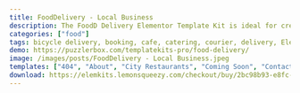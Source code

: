 ```yaml
---
title: FoodDelivery - Local Business
description: The FoodD Delivery Elementor Template Kit is ideal for creating a website to order food and online food delivery services. The template has a set of pre-designed elements and pages that can be useful for any restaurant. All you need to do is replace content on the pages and fill them with images.
categories: ["food"]
tags: bicycle delivery, booking, cafe, catering, courier, delivery, Elementor Pro, food, foodies, grocery, menu, online ordering, reservation, restaurant, takeout
demo: https://puzzlerbox.com/templatekits-pro/food-delivery/
image: /images/posts/FoodDelivery - Local Business.jpeg
templates: ["404", "About", "City Restaurants", "Coming Soon", "Contact", "Faq", "Footer", "Global", "Header", "Home", "News Single Page", "Newsroom", "Restaurant Single Page"]
download: https://elemkits.lemonsqueezy.com/checkout/buy/2bc98b93-e8fc-4390-b872-1edd0c2483d2
---
```

